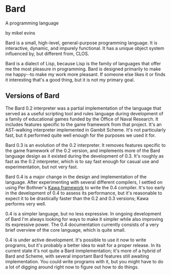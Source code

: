 # Bard 
A programming language

by mikel evins

Bard is a small, high-level, general-purpose programming language. It
is interactive, dynamic, and impurely functional. It has a unique
object system influenced by, but different from, CLOS.

Bard is a dialect of Lisp, because Lisp is the family of languages
that offer me the most pleasure in programming. Bard is designed
primarily to make me happy--to make my work more pleasant. If someone
else likes it or finds it interesting that's a good thing, but it is
not my primary goal.

## Versions of Bard

The Bard 0.2 interpreter was a partial implementation of the language that served as a useful scripting tool and rules language during development of a family of educational games funded by the Office of Naval Research. It includes features specific to the game framework from that project. It's an AST-walking interpreter implemented in Gambit Scheme. It's not particularly fast, but it performed quite well enough for the purposes we used it for.

Bard 0.3 is an evolution of the 0.2 interpreter. It removes features specific to the game framework of the 0.2 version, and implements more of the Bard language design as it existed during the development of 0.3. It's roughly as fast as the 0.2 interpreter, which is to say fast enough for casual use and experimentation, but not very fast.

Bard 0.4 is a major change in the design and implementation of the language. After experimenting with several different compilers, I settled on using Per Bothner's [Kawa framework](http://www.gnu.org/software/kawa/index.html) to write the 0.4 compiler. It's too early in the development of 0.4 to assess its performance, but it's reasonable to expect it to be drastically faster than the 0.2 and 0.3 versions; Kawa performs very well.

0.4 is a simpler language, but no less expressive. In ongoing development of Bard I'm always looking for ways to make it simpler while also improving its expressive power. The 0.4 documentation currently consists of a very brief overview of the core language, which is quite small.

0.4 is under active development. It's possible to use it now to write programs, but it's probably a better idea to wait for a proper release. In its current state it's not quite a Bard inmplementation; it's more of a hybrid of Bard and Scheme, with several important Bard features still awaiting implementation. You could write programs with it, but you might have to do a lot of digging around right now to figure out how to do things.

